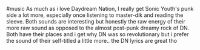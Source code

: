 #music
	As much as i love Daydream Nation, I really get Sonic Youth's punk side a lot more, especially once listening to master-dik and reading the sleeve. Both sounds are interesting but honestly the raw energy of their more raw sound as opposed to the almost post-punk dreamy rock of DN. Both have their places and i get why DN was so revolutionary but i prefer the sound of their self-titled a little more.. the DN lyrics are great tho